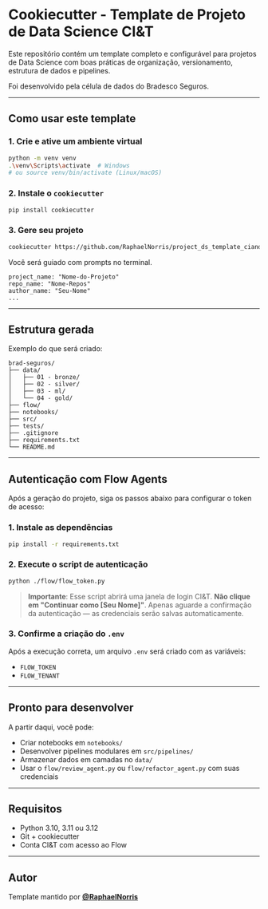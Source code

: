 # Cookiecutter - Template de Projeto de Data Science CI&T

Este repositório contém um template completo e configurável para projetos de Data Science com boas práticas de organização, versionamento, estrutura de dados e pipelines.

Foi desenvolvido pela célula de dados do Bradesco Seguros.

---

## Como usar este template

### 1. Crie e ative um ambiente virtual

```bash
python -m venv venv
.\venv\Scripts\activate  # Windows
# ou source venv/bin/activate (Linux/macOS)
````

### 2. Instale o `cookiecutter`

```bash
pip install cookiecutter
```

### 3. Gere seu projeto

```bash
cookiecutter https://github.com/RaphaelNorris/project_ds_template_ciandt.git
```

Você será guiado com prompts no terminal.

```
project_name: "Nome-do-Projeto"
repo_name: "Nome-Repos"
author_name: "Seu-Nome"
...
```

---

## Estrutura gerada

Exemplo do que será criado:

```
brad-seguros/
├── data/
│   ├── 01 - bronze/
│   ├── 02 - silver/
│   ├── 03 - ml/
│   └── 04 - gold/
├── flow/
├── notebooks/
├── src/
├── tests/
├── .gitignore
├── requirements.txt
└── README.md
```

---

## Autenticação com Flow Agents

Após a geração do projeto, siga os passos abaixo para configurar o token de acesso:

### 1. Instale as dependências

```bash
pip install -r requirements.txt
```

### 2. Execute o script de autenticação

```bash
python ./flow/flow_token.py
```

> **Importante**:
> Esse script abrirá uma janela de login CI\&T.
> **Não clique em "Continuar como \[Seu Nome]"**.
> Apenas aguarde a confirmação da autenticação — as credenciais serão salvas automaticamente.

### 3. Confirme a criação do `.env`

Após a execução correta, um arquivo `.env` será criado com as variáveis:

* `FLOW_TOKEN`
* `FLOW_TENANT`

---

## Pronto para desenvolver

A partir daqui, você pode:

* Criar notebooks em `notebooks/`
* Desenvolver pipelines modulares em `src/pipelines/`
* Armazenar dados em camadas no `data/`
* Usar o `flow/review_agent.py` ou `flow/refactor_agent.py` com suas credenciais

---

## Requisitos

* Python 3.10, 3.11 ou 3.12
* Git + cookiecutter
* Conta CI\&T com acesso ao Flow

---

## Autor

Template mantido por **[@RaphaelNorris](https://github.com/RaphaelNorris)**
